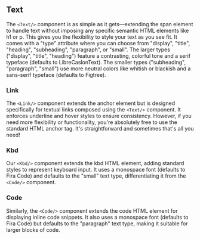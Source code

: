 ## Text

The `<Text/>` component is as simple as it gets—extending the span element to
handle text without imposing any specific semantic HTML elements like h1 or p.
This gives you the flexibility to style your text as you see fit. It comes with
a "type" attribute where you can choose from "display", "title", "heading",
"subheading", "paragraph", or "small". The larger types ("display", "title",
"heading") feature a contrasting, colorful tone and a serif typeface (defaults
to LibreCaslonText). The smaller types ("subheading", "paragraph", "small") use
more neutral colors like whitish or blackish and a sans-serif typeface (defaults
to Figtree).

### Link

The `<Link/>` component extends the anchor element but is designed specifically
for textual links composed using the `<Text/>` component. It enforces underline
and hover styles to ensure consistency. However, if you need more flexibility or
functionality, you're absolutely free to use the standard HTML anchor tag. It's
straightforward and sometimes that's all you need!

### Kbd

Our `<Kbd/>` component extends the kbd HTML element, adding standard styles to
represent keyboard input. It uses a monospace font (defaults to Fira Code) and
defaults to the "small" text type, differentiating it from the `<Code/>`
component.

### Code

Similarly, the `<Code/>` component extends the code HTML element for displaying
inline code snippets. It also uses a monospace font (defaults to Fira Code) but
defaults to the "paragraph" text type, making it suitable for larger blocks of
code.
